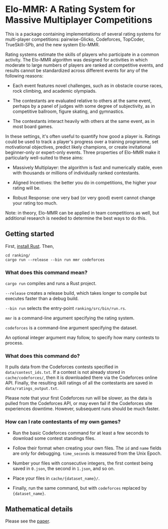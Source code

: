 # Elo-MMR: A Rating System for Massive Multiplayer Competitions

This is a package containing implementations of several rating systems for multi-player competitions: pairwise-Glicko, Codeforces, TopCoder, TrueSkill-SPb, and the new system Elo-MMR.

Rating systems estimate the skills of players who participate in a common activity. The Elo-MMR algorithm was designed for activities in which moderate to large numbers of players are ranked at competitive events, and results cannot be standardized across different events for any of the following reasons:

- Each event features novel challenges, such as in obstacle course races, rock climbing, and academic olympiads.

- The contestants are evaluated relative to others at the same event, perhaps by a panel of judges with some degree of subjectivity, as in competitive ballroom, figure skating, and gymnastics.

- The contestants interact heavily with others at the same event, as in most board games.

In these settings, it's often useful to quantify how good a player is. Ratings could be used to track a player's progress over a training programme, set motivational objectives, predict likely champions, or create invitational beginner-only or expert-only events. Three properties of Elo-MMR make it particularly well-suited to these aims:

- Massively Multiplayer: the algorithm is fast and numerically stable, even with thousands or millions of individually ranked contestants.

- Aligned Incentives: the better you do in competitions, the higher your rating will be.

- Robust Response: one very bad (or very good) event cannot change your rating too much.

Note: in theory, Elo-MMR can be applied in team competitions as well, but additional research is needed to determine the best ways to do this.

## Getting started

First, [install Rust](https://www.rust-lang.org/tools/install). Then,
```
cd ranking/
cargo run --release --bin run mmr codeforces
```

### What does this command mean?

`cargo run` compiles and runs a Rust project.

`--release` creates a release build, which takes longer to compile but executes faster than a debug build.

`--bin run` selects the entry-point `ranking/src/bin/run.rs`.

`mmr` is a command-line argument specifying the rating system.

`codeforces` is a command-line argument specifying the dataset.

An optional integer argument may follow, to specify how many contests to process.

### What does this command do?

It pulls data from the Codeforces contests specified in `data/contest_ids.txt`. If a contest is not already stored in `cache/codeforces/`, then it is downloaded there via the Codeforces online API. Finally, the resulting skill ratings of all the contestants are saved in `data/ratings_output.txt`.

Please note that your first Codeforces run will be slower, as the data is pulled from the Codeforces API, or may even fail if the Codeforces site experiences downtime. However, subsequent runs should be much faster.

### How can I rate contestants of my own games?

- Run the basic Codeforces command for at least a few seconds to download some contest standings files.

- Follow their format when creating your own files. The `id` and `name` fields are only for debugging. `time_seconds` is measured from the Unix Epoch.

- Number your files with consecutive integers, the first contest being saved in `0.json`, the second in `1.json`, and so on.

- Place your files in `cache/{dataset_name}/`.

- Finally, run the same command, but with `codeforces` replaced by `{dataset_name}`.

## Mathematical details

Please see the [paper](paper/EloR_updated.pdf).
